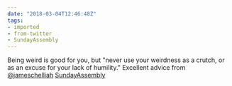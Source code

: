 ```yaml
---
date: "2018-03-04T12:46:48Z"
tags:
- imported
- from-twitter
- SundayAssembly
---
```

Being weird is good for you, but "never use your weirdness as a crutch, or as an excuse for your lack of humility." Excellent advice from [@jameschelliah](/twitter/#/jameschelliah) [SundayAssembly](/tags/SundayAssembly)
